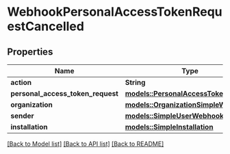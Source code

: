 # WebhookPersonalAccessTokenRequestCancelled

## Properties

Name | Type | Description | Notes
------------ | ------------- | ------------- | -------------
**action** | **String** |  | 
**personal_access_token_request** | [**models::PersonalAccessTokenRequest**](personal-access-token-request.md) |  | 
**organization** | [**models::OrganizationSimpleWebhooks**](organization-simple-webhooks.md) |  | 
**sender** | [**models::SimpleUserWebhooks**](simple-user-webhooks.md) |  | 
**installation** | [**models::SimpleInstallation**](simple-installation.md) |  | 

[[Back to Model list]](../README.md#documentation-for-models) [[Back to API list]](../README.md#documentation-for-api-endpoints) [[Back to README]](../README.md)


